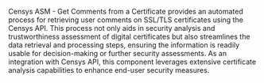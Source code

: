 Censys ASM - Get Comments from a Certificate provides an automated process for retrieving user comments on SSL/TLS certificates using the Censys API. This process not only aids in security analysis and trustworthiness assessment of digital certificates but also streamlines the data retrieval and processing steps, ensuring the information is readily usable for decision-making or further security assessments. As an integration with Censys API, this component leverages extensive certificate analysis capabilities to enhance end-user security measures.
